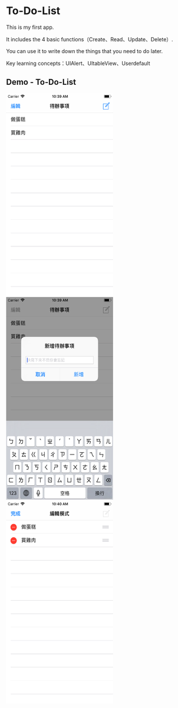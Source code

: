 # To-Do-List
This is my first app.

It includes the 4 basic functions（Create、Read、Update、Delete）.

You can use it to write down the things that you need to do later.

Key learning concepts：UIAlert、UItableView、Userdefault

## Demo - To-Do-List

<img src="https://github.com/yuyuma17/To-Do-List/blob/master/Demo/d1.png?raw=true" width="290" height="550"> <img src="https://github.com/yuyuma17/To-Do-List/blob/master/Demo/d2.png?raw=true" width="290" height="550"> <img src="https://github.com/yuyuma17/To-Do-List/blob/master/Demo/d3.png?raw=true" width="290" height="550">

